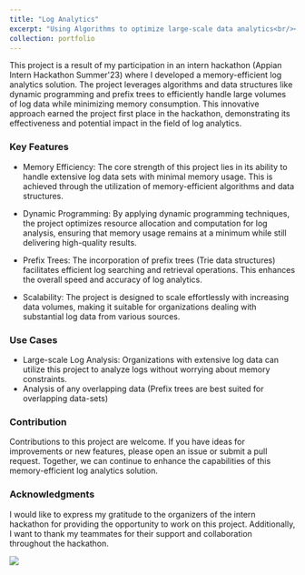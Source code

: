 ```yaml
---
title: "Log Analytics"
excerpt: "Using Algorithms to optimize large-scale data analytics<br/><img src='/images/big_data_logs.jpeg'>"
collection: portfolio
---
```

This project is a result of my participation in an intern hackathon (Appian Intern Hackathon Summer'23) where I developed a memory-efficient log analytics solution. The project leverages algorithms and data structures like dynamic programming and prefix trees to efficiently handle large volumes of log data while minimizing memory consumption. This innovative approach earned the project first place in the hackathon, demonstrating its effectiveness and potential impact in the field of log analytics.

### Key Features
- Memory Efficiency: The core strength of this project lies in its ability to handle extensive log data sets with minimal memory usage. This is achieved through the utilization of memory-efficient algorithms and data structures.

- Dynamic Programming: By applying dynamic programming techniques, the project optimizes resource allocation and computation for log analysis, ensuring that memory usage remains at a minimum while still delivering high-quality results.

- Prefix Trees: The incorporation of prefix trees (Trie data structures) facilitates efficient log searching and retrieval operations. This enhances the overall speed and accuracy of log analytics.

- Scalability: The project is designed to scale effortlessly with increasing data volumes, making it suitable for organizations dealing with substantial log data from various sources.

### Use Cases
- Large-scale Log Analysis: Organizations with extensive log data can utilize this project to analyze logs without worrying about memory constraints.
- Analysis of any overlapping data (Prefix trees are best suited for overlapping data-sets)

### Contribution
Contributions to this project are welcome. If you have ideas for improvements or new features, please open an issue or submit a pull request. Together, we can continue to enhance the capabilities of this memory-efficient log analytics solution.

### Acknowledgments
I would like to express my gratitude to the organizers of the intern hackathon for providing the opportunity to work on this project. Additionally, I want to thank my teammates for their support and collaboration throughout the hackathon.

![](\..\images\big_data_logs.jpeg)


